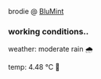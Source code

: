 brodie @ [BluMint](https://www.linkedin.com/company/blumint-io/)

<!--weather_start-->
### working conditions..

weather: moderate rain 🌧️

temp: 4.48 °C 🧥

<!--weather_end-->
